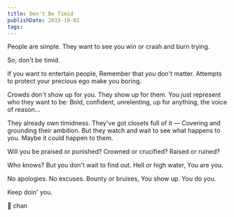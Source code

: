 ```yaml
---
title: Don't Be Timid
publishDate: 2019-10-02
tags:
---
```


People are simple.
They want to see you win or crash and burn trying.

So, don't be timid.

If you want to entertain people,
Remember that _you_ don't matter.
Attempts to protect your precious ego make you boring.

Crowds don't show up for you.
They show up for them.
You just represent who they want to be:
Bold, confident, unrelenting, up for anything, the voice of reason...

They already own timidness.
They've got closets full of it —
Covering and grounding their ambition.
But they watch and wait to see what happens to you.
Maybe it could happen to them.

Will you be praised or punished?
Crowned or crucified?
Raised or ruined?

Who knows?
But you don't wait to find out.
Hell or high water,
You are you.

No apologies.
No excuses.
Bounty or bruises,
You show up.
You do you.

Keep doin' you.

🤕 chan
